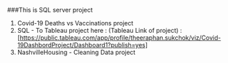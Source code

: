 ###This is SQL server project
1. Covid-19 Deaths vs Vaccinations project
2. SQL - To Tableau project here : (Tableau Link of project) 
:[https://public.tableau.com/app/profile/theeraphan.sukchok/viz/Covid-19DashbordProject/Dashboard1?publish=yes]
4. NashvilleHousing - Cleaning Data project
